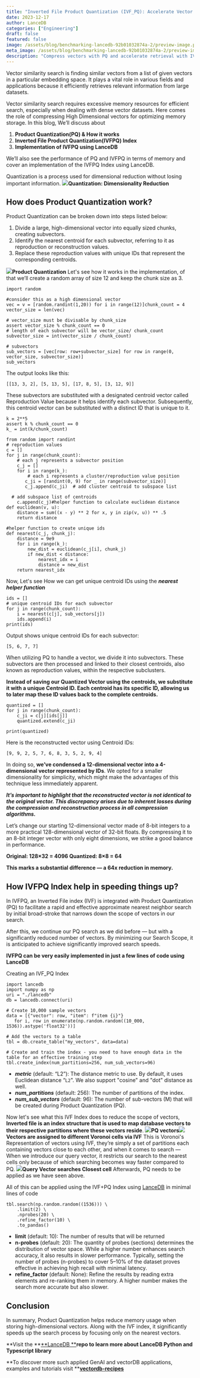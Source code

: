```yaml
---
title: "Inverted File Product Quantization (IVF_PQ): Accelerate Vector Search by Creating Indices"
date: 2023-12-17
author: LanceDB
categories: ["Engineering"]
draft: false
featured: false
image: /assets/blog/benchmarking-lancedb-92b01032874a-2/preview-image.png
meta_image: /assets/blog/benchmarking-lancedb-92b01032874a-2/preview-image.png
description: "Compress vectors with PQ and accelerate retrieval with IVF_PQ in LanceDB. The tutorial explains the concepts, memory savings, and a minimal implementation with search tuning knobs."
---
```


Vector similarity search is finding similar vectors from a list of given vectors in a particular embedding space. It plays a vital role in various fields and applications because it efficiently retrieves relevant information from large datasets.

Vector similarity search requires excessive memory resources for efficient search, especially when dealing with dense vector datasets. Here comes the role of compressing High Dimensional vectors for optimizing memory storage. In this blog, We’ll discuss about

1. **Product Quantization(PQ) & How it works**
2. **Inverted File Product Quantization(IVFPQ) Index**
3. **Implementation of IVFPQ using LanceDB**

We’ll also see the performance of PQ and IVFPQ in terms of memory and cover an implementation of the IVFPQ Index using LanceDB.

Quantization is a process used for dimensional reduction without losing important information.
![](https://miro.medium.com/v2/resize:fit:700/1*9ibrbi3Gox6nMDda8oL7yg.png)**Quantization: Dimensionality Reduction**
## How does Product Quantization work?

Product Quantization can be broken down into steps listed below:

1. Divide a large, high-dimensional vector into equally sized chunks, creating subvectors.
2. Identify the nearest centroid for each subvector, referring to it as reproduction or reconstruction values.
3. Replace these reproduction values with unique IDs that represent the corresponding centroids.

![](https://miro.medium.com/v2/resize:fit:700/1*5EyBpJ2H0jQkKFpIDIPhAg.png)**Product Quantization**
Let's see how it works in the implementation, of that we’ll create a random array of size 12 and keep the chunk size as 3.

    import random

    #consider this as a high dimensional vector
    vec = v = [random.randint(1,20)) for i in range(12)]chunk_count = 4
    vector_size = len(vec)

    # vector_size must be divisable by chunk_size
    assert vector_size % chunk_count == 0
    # length of each subvector will be vector_size/ chunk_count
    subvector_size = int(vector_size / chunk_count)

    # subvectors
    sub_vectors = [vec[row: row+subvector_size] for row in range(0, vector_size, subvector_size)]
    sub_vectors

The output looks like this:

    [[13, 3, 2], [5, 13, 5], [17, 8, 5], [3, 12, 9]]

These subvectors are substituted with a designated centroid vector called Reproduction Value because it helps identify each subvector. Subsequently, this centroid vector can be substituted with a distinct ID that is unique to it.

    k = 2**5
    assert k % chunk_count == 0
    k_ = int(k/chunk_count)

    from random import randint
    # reproduction values
    c = []
    for j in range(chunk_count):
        # each j represents a subvector position
        c_j = []
        for i in range(k_):
            # each i represents a cluster/reproduction value position
           c_ji = [randint(0, 9) for _ in range(subvector_size)]
           c_j.append(c_ji)  # add cluster centroid to subspace list

      # add subspace list of centroids
        c.append(c_j)#helper function to calculate euclidean distance
    def euclidean(v, u):
        distance = sum((x - y) ** 2 for x, y in zip(v, u)) ** .5
        return distance

    #helper function to create unique ids
    def nearest(c_j, chunk_j):
        distance = 9e9
        for i in range(k_):
            new_dist = euclidean(c_j[i], chunk_j)
            if new_dist < distance:
                nearest_idx = i
                distance = new_dist
        return nearest_idx

Now, Let's see How we can get unique centroid IDs using the ***nearest helper function***

    ids = []
    # unique centroid IDs for each subvector
    for j in range(chunk_count):
        i = nearest(c[j], sub_vectors[j])
        ids.append(i)
    print(ids)

Output shows unique centroid IDs for each subvector:

    [5, 6, 7, 7]

When utilizing PQ to handle a vector, we divide it into subvectors. These subvectors are then processed and linked to their closest centroids, also known as reproduction values, within the respective subclusters.

**Instead of saving our Quantized Vector using the centroids, we substitute it with a unique Centroid ID. Each centroid has its specific ID, allowing us to later map these ID values back to the complete centroids.**

    quantized = []
    for j in range(chunk_count):
        c_ji = c[j][ids[j]]
        quantized.extend(c_ji)

    print(quantized)

Here is the reconstructed vector using Centroid IDs:

    [9, 9, 2, 5, 7, 6, 8, 3, 5, 2, 9, 4]

In doing so, **we’ve condensed a 12-dimensional vector into a 4-dimensional vector represented by IDs**. We opted for a smaller dimensionality for simplicity, which might make the advantages of this technique less immediately apparent.

***It’s important to highlight that the reconstructed vector is not identical to the original vector. This discrepancy arises due to inherent losses during the compression and reconstruction process in all compression algorithms.***

Let’s change our starting 12-dimensional vector made of 8-bit integers to a more practical 128-dimensional vector of 32-bit floats. By compressing it to an 8-bit integer vector with only eight dimensions, we strike a good balance in performance.

**Original: 128×32 = 4096 Quantized: 8×8 = 64**

**This marks a substantial difference — a 64x reduction in memory.**

## How IVFPQ Index help in speeding things up?

In IVFPQ, an Inverted File index (IVF) is integrated with Product Quantization (PQ) to facilitate a rapid and effective approximate nearest neighbor search by initial broad-stroke that narrows down the scope of vectors in our search.

After this, we continue our PQ search as we did before — but with a significantly reduced number of vectors. By minimizing our Search Scope, it is anticipated to achieve significantly improved search speeds.

**IVFPQ can be very easily implemented in just a few lines of code using LanceDB**

Creating an IVF_PQ Index

    import lancedb
    import numpy as np
    uri = "./lancedb"
    db = lancedb.connect(uri)

    # Create 10,000 sample vectors
    data = [{"vector": row, "item": f"item {i}"}
       for i, row in enumerate(np.random.random((10_000, 1536)).astype('float32'))]

    # Add the vectors to a table
    tbl = db.create_table("my_vectors", data=data)

    # Create and train the index - you need to have enough data in the table for an effective training step
    tbl.create_index(num_partitions=256, num_sub_vectors=96)

- ***metric*** (default: “L2”): The distance metric to use. By default, it uses Euclidean distance “`L2`". We also support "cosine" and "dot" distance as well.
- ***num_partitions*** (default: 256): The number of partitions of the index.
- ***num_sub_vectors*** (default: 96): The number of sub-vectors (M) that will be created during Product Quantization (PQ).

Now let's see what this IVF Index does to reduce the scope of vectors, **Inverted file is an index structure that is used to map database vectors to their respective partitions where these vectors reside**.
![](https://miro.medium.com/v2/resize:fit:700/1*sqiTUncKKCVBOTks7XtvIw.png)**PQ vectors**![](https://miro.medium.com/v2/resize:fit:700/1*dolXJIJ4YVubaREDPSxFww.png)**Vectors are assigned to different Voronoi cells via IVF**
This is Voronoi's Representation of vectors using IVF, they’re simply a set of partitions each containing vectors close to each other, and when it comes to search — When we introduce our query vector, it restricts our search to the nearest cells only because of which searching becomes way faster compared to PQ.
![](https://miro.medium.com/v2/resize:fit:679/1*07pM49ui5dtkCeRYQLbmlQ.png)**Query Vector searches Closest cell**
Afterwards, PQ needs to be applied as we have seen above.

All of this can be applied using the IVF+PQ Index using [LanceDB](https://github.com/lancedb/vectordb-recipes) in minimal lines of code

    tbl.search(np.random.random((1536))) \
        .limit(2) \
        .nprobes(20) \
        .refine_factor(10) \
        .to_pandas()

- **limit** (default: 10): The number of results that will be returned
- **n-probes** (default: 20): The quantity of probes (sections) determines the distribution of vector space. While a higher number enhances search accuracy, it also results in slower performance. Typically, setting the number of probes (n-probes) to cover 5–10% of the dataset proves effective in achieving high recall with minimal latency.
- **refine_factor** (default: None): Refine the results by reading extra elements and re-ranking them in memory.
A higher number makes the search more accurate but also slower.

## Conclusion

In summary, Product Quantization helps reduce memory usage when storing high-dimensional vectors. Along with the IVF index, it significantly speeds up the search process by focusing only on the nearest vectors.

**Visit the **[**LanceDB **](https://www.linkedin.com/feed/?trk=sem-ga_campid.14650114791_asid.148989926143_crid.662526548043_kw.www+linkedin_d.c_tid.kwd-296759856208_n.g_mt.p_geo.9062111#)**repo to learn more about LanceDB Python and Typescript library**

**To discover more such applied GenAI and vectorDB applications, examples and tutorials visit **[**vectordb-recipes**](https://github.com/lancedb/vectordb-recipes)
